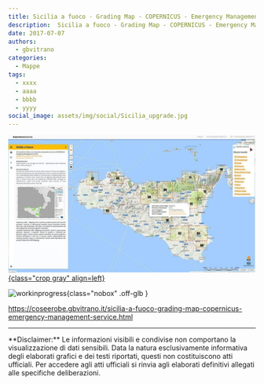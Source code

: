 ```yaml
---
title: Sicilia a fuoco - Grading Map - COPERNICUS - Emergency Management Service
description:  Sicilia a fuoco - Grading Map - COPERNICUS - Emergency Management Service
date: 2017-07-07
authors:
  - gbvitrano
categories:
  - Mappe
tags:
  - xxxx
  - aaaa
  - bbbb
  - yyyy
social_image: assets/img/social/Sicilia_upgrade.jpg
--- 
```

<style>.md-typeset code { background-color: #fff0;} 
</style>
[![Sicilia_upgrade](Sicilia_upgrade.jpg "Sicilia a fuoco - Grading Map - COPERNICUS - Emergency Management Service" ){class="crop gray" align=left}](index.md) 

![workinprogress](https://coseerobe.it/assets/img/workinprogress.jpg "Work in progress"){class="nobox" .off-glb }
<!-- more -->

https://coseerobe.gbvitrano.it/sicilia-a-fuoco-grading-map-copernicus-emergency-management-service.html

<hr>
**Disclaimer:** Le informazioni visibili e condivise non comportano la visualizzazione di dati sensibili. Data la natura esclusivamente informativa degli elaborati grafici e dei testi riportati, questi non costituiscono atti ufficiali. Per accedere agli atti ufficiali si rinvia agli elaborati definitivi allegati alle specifiche deliberazioni.